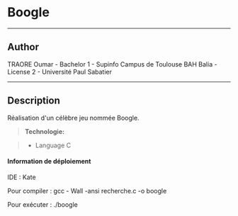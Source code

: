 Boogle
===================
----------

Author
-------------

TRAORE Oumar - Bachelor 1 - Supinfo Campus de Toulouse
BAH Balia	 - License 2 - Université Paul Sabatier

----------

Description
-------------

Réalisation d'un célèbre jeu nommée Boogle.

> **Technologie:**

> - Language C


#### Information de déploiement

IDE : Kate

Pour compiler : 
gcc - Wall -ansi recherche.c -o boogle

Pour exécuter :
./boogle